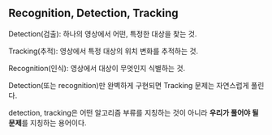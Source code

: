 ## Recognition, Detection, Tracking



Detection(검출): 하나의 영상에서 어떤, 특정한 대상을 찾는 것.

Tracking(추적): 영상에서 특정 대상의 위치 변화를 추적하는 것.

Recognition(인식): 영상에서 대상이 무엇인지 식별하는 것.



Detection(또는 recognition)만 완벽하게 구현되면 Tracking 문제는 자연스럽게 풀린다.

detection, tracking은 어떤 알고리즘 부류를 지칭하는 것이 아니라 **우리가 풀어야 될 문제**를 지칭하는 용어이다.